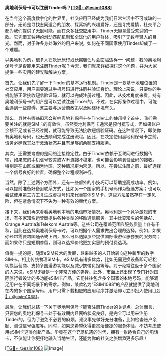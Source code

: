 **奥地利保号卡可以注册Tinder吗？[[TG💪+ @esim1088](https://t.me/s/esim1088)]**

在当今这个高度数字化的世界里，社交应用已经成为我们日常生活中不可或缺的一部分。无论是寻找志同道合的朋友、探索新的兴趣爱好，还是寻找爱情，社交平台都为我们提供了无限可能。而在众多社交应用中，Tinder无疑是最受欢迎的一款。它凭借其独特的滑动匹配机制和全球化的用户群体，吸引了无数年轻人的目光。然而，对于许多身处海外的用户来说，如何在不同国家使用Tinder却成了一个难题。

以奥地利为例，很多人在欧洲旅行或长期居住时会面临这样一个问题：我的奥地利保号卡是否能用来注册Tinder呢？今天，我们就来详细探讨这个问题，并为大家提供一些实用的建议和解决方案。

首先，让我们先了解一下Tinder的基本运行机制。Tinder是一款基于地理位置的社交应用，用户需要通过手机号码进行注册并验证身份。理论上来说，只要你的手机能够正常接收短信验证码，就可以完成注册过程。因此，从技术角度来看，持有奥地利保号卡的用户是可以尝试注册Tinder的。不过，在实际操作过程中，可能会遇到一些障碍，这主要与运营商政策以及网络环境有关。

那么，具体有哪些因素会影响奥地利保号卡在Tinder上的使用呢？首先，我们需要关注的就是SIM卡的有效性。虽然奥地利保号卡通常是预付费形式，但如果账户余额不足或者已经过期，就可能导致无法接收短信验证码。在这种情况下，即使你有奥地利号码，也无法顺利完成注册流程。因此，在决定使用奥地利保号卡之前，请务必确保其处于激活状态并且有足够的余额支持服务。

其次，还需要考虑的是网络连接稳定性。由于Tinder依赖于互联网进行数据传输，如果您的手机信号较差或WiFi连接不稳定，也可能会影响到验证码的接收。特别是在山区或偏远地区，这种情况更为常见。所以，在尝试注册之前，最好选择一个信号良好的位置，确保整个过程顺利进行。

当然，除了上述两个方面外，还有一些额外的小技巧可以帮助提高成功率。例如，可以提前准备好备用联系方式，比如另一个国家的手机号码作为备选方案；也可以尝试使用第三方工具生成虚拟号码来代替实体SIM卡。这些方法虽然存在一定风险，但在紧急情况下不失为一种有效的替代方案。

接下来，我们再来看看奥地利本地的电信市场情况。奥地利是一个竞争激烈的市场，有多家知名运营商提供各种类型的移动通信服务。其中比较知名的包括A1、Orange Austria和Telekom Austria等。这些公司在覆盖范围和服务质量上各有千秋，因此在选择奥地利保号卡时，可以根据个人需求做出合理的选择。例如，如果你经常需要跨国通话或上网，那么可以选择那些提供国际漫游优惠套餐的服务商；而如果你只是短期停留，则可以选择价格更加实惠的预付费选项。

值得一提的是，随着eSIM技术的发展，越来越多的人开始转向这种新型的数字SIM卡。相比传统物理SIM卡，eSIM具有诸多优势，比如无需更换设备即可轻松切换运营商、支持多国漫游功能以及减少携带负担等等。对于经常往返于多个国家的人来说，eSIM无疑是一个非常方便的选择。此外，市面上还出现了专门针对国际旅行者设计的多功能eSIM卡产品，它们往往包含多个国家的本地号码，能够满足用户在不同场景下的需求。例如，某款名为“ESIM1088”的产品就提供了奥地利在内的多个国家号码，用户只需下载相应的应用程序并激活即可立即投入使用[[TG💪+ @esim1088](https://t.me/s/esim1088)]。

最后，让我们总结一下关于奥地利保号卡能否注册Tinder的关键点。总体而言，只要您的奥地利保号卡处于有效期内且网络状况良好，是完全可以用来注册Tinder的。但为了避免不必要的麻烦，建议事先做好充分准备，比如检查账户余额、测试信号强度等。同时，如果您希望获得更灵活便捷的服务体验，不妨考虑使用eSIM卡这类创新产品。毕竟在这个充满机遇的时代，拥有一张适合自己的电话卡，不仅能让你更好地融入当地生活，还能为你的社交之旅增添更多乐趣！

[[TG💪+ @esim1088](https://t.me/s/esim1088) ![Image](https://i.postimg.cc/4NQfJmqS/Snipaste-2025-05-13-00-14-12.png)]